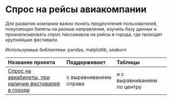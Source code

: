 # Спрос на рейсы авиакомпании

Для развития компании важно понять предпочтения пользователей, покупающих билеты на разные направления, изучить базу данных и проанализировать спрос пассажиров на рейсы в города, где проходят крупнейшие фестивали.

Используемые библиотеки: pandas, matplotlib, seaborn

| Название проекта                                                                                | Поддерживает           | Таблицы                     |
| :----------------------------------------------------------------------------------------------------------------------------------------------------------------------------------------------------------------- |  :-------------------- |:---------------------------|
| [Спрос на авиабилеты, при наличии фестивалей в городе](https://github.com/antonovpage/flight_demand_if_festivals/blob/main/flightdemand_iffestivals.ipynb "Спрос на авиабилеты, при наличии фестивалей в городе") | с выравниванием справа | и с выравниванием по центру |
